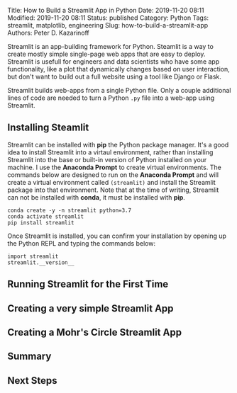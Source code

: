 Title: How to Build a Streamlit App in Python
Date: 2019-11-20 08:11
Modified: 2019-11-20 08:11
Status: published
Category: Python
Tags: streamlit, matplotlib, engineering
Slug: how-to-build-a-streamlit-app
Authors: Peter D. Kazarinoff

Streamlit is an app-building framework for Python. Steamlit is a way to create mostly simple single-page web apps that are easy to deploy. Streamlit is usefull for engineers and data scientists who have some app functionality, like a plot that dynamically changes based on user interaction, but don't want to build out a full website using a tool like Django or Flask.

Streamlit builds web-apps from a single Python file. Only a couple additional lines of code are needed to turn a Python ```.py``` file into a web-app using Streamlit.

## Installing Steamlit

Streamlit can be installed with **pip** the Python package manager. It's a good idea to install Streamlit into a virtaul environment, rather than installing Streamlit into the base or built-in version of Python installed on your machine. I use the **Anaconda Prompt** to create virtual environments. The commands below are designed to run on the **Anaconda Prompt** and will create a virtual environment called ```(streamlit)``` and install the Streamlit package into that environment. Note that at the time of writing, Streamlit can not be installed with **conda**, it must be installed with **pip**. 

```text
conda create -y -n streamlit python=3.7
conda activate streamlit
pip install streamlit
```

Once Streamlit is installed, you can confirm your installation by opening up the Python REPL and typing the commands below:

```text
import streamlit
streamlit.__version__
```

## Running Streamlit for the First Time

## Creating a very simple Streamlit App

## Creating a Mohr's Circle Streamlit App

## Summary

## Next Steps
